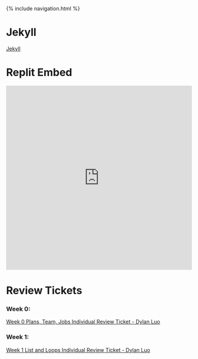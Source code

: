 {% include navigation.html %}

# Jekyll #
[Jekyll](https://dylanluo05.github.io/TLDEW-DylanLuo/)

# Replit Embed #
<iframe frameborder="0" width="100%" height="500px" src="https://replit.com/@Dylanluo05/AP-Computer-Science-Priciples-Trimester-3-Replit?lite=true#src/menuy.py"></iframe>
  
# Review Tickets #
### Week 0: ###
[Week 0 Plans, Team, Jobs Individual Review Ticket - Dylan Luo](https://github.com/Dylanluo05/TLDEW-DylanLuo/issues/1)

### Week 1: ###
[Week 1 List and Loops Individual Review Ticket - Dylan Luo](https://github.com/Dylanluo05/TLDEW-DylanLuo/issues/2)

